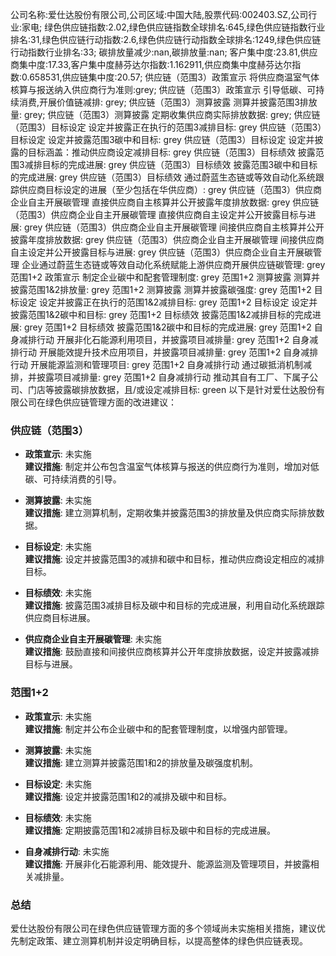 公司名称:爱仕达股份有限公司,公司区域:中国大陆,股票代码:002403.SZ,公司行业:家电;        绿色供应链指数:2.02,绿色供应链指数全球排名:645,绿色供应链指数行业排名:31,绿色供应链行动指数:2.6,绿色供应链行动指数全球排名:1249,绿色供应链行动指数行业排名:33;        碳排放量减少:nan,碳排放量:nan;        客户集中度:23.81,供应商集中度:17.33,客户集中度赫芬达尔指数:1.162911,供应商集中度赫芬达尔指数:0.658531,供应链集中度:20.57;        供应链（范围3）政策宣示 将供应商温室气体核算与报送纳入供应商行为准则:grey;        供应链（范围3）政策宣示 引导低碳、可持续消费,开展价值链减排: grey;        供应链（范围3）测算披露 测算并披露范围3排放量: grey;        供应链（范围3）测算披露 定期收集供应商实际排放数据: grey;        供应链（范围3）目标设定 设定并披露正在执行的范围3减排目标: grey        供应链（范围3）目标设定 设定并披露范围3碳中和目标: grey        供应链（范围3）目标设定 设定并披露的目标涵盖：推动供应商设定减排目标: grey        供应链（范围3）目标绩效 披露范围3减排目标的完成进展: grey        供应链（范围3）目标绩效 披露范围3碳中和目标的完成进展: grey        供应链（范围3）目标绩效 通过蔚蓝生态链或等效自动化系统跟踪供应商目标设定的进展（至少包括在华供应商）: grey        供应链（范围3）供应商企业自主开展碳管理 直接供应商自主核算并公开披露年度排放数据: grey        供应链（范围3）供应商企业自主开展碳管理 直接供应商自主设定并公开披露目标与进展: grey        供应链（范围3）供应商企业自主开展碳管理 间接供应商自主核算并公开披露年度排放数据: grey        供应链（范围3）供应商企业自主开展碳管理 间接供应商自主设定并公开披露目标与进展: grey        供应链（范围3）供应商企业自主开展碳管理 企业通过蔚蓝生态链或等效自动化系统赋能上游供应商开展供应链碳管理: grey        范围1+2 政策宣示 制定企业碳中和配套管理制度: grey        范围1+2 测算披露 测算并披露范围1&2排放量: grey        范围1+2 测算披露 测算并披露碳强度: grey        范围1+2 目标设定 设定并披露正在执行的范围1&2减排目标: grey        范围1+2 目标设定 设定并披露范围1&2碳中和目标: grey        范围1+2 目标绩效 披露范围1&2减排目标的完成进展: grey        范围1+2 目标绩效 披露范围1&2碳中和目标的完成进展: grey        范围1+2 自身减排行动 开展非化石能源利用项目，并披露项目减排量: grey        范围1+2 自身减排行动 开展能效提升技术应用项目，并披露项目减排量: grey        范围1+2 自身减排行动 开展能源监测和管理项目: grey        范围1+2 自身减排行动 通过碳抵消机制减排，并披露项目减排量: grey        范围1+2 自身减排行动 推动其自有工厂、下属子公司、门店等披露碳排放数据，且/或设定减排目标: green
以下是针对爱仕达股份有限公司在绿色供应链管理方面的改进建议：

### 供应链（范围3）

- **政策宣示**: 未实施  
  **建议措施**: 制定并公布包含温室气体核算与报送的供应商行为准则，增加对低碳、可持续消费的引导。

- **测算披露**: 未实施  
  **建议措施**: 建立测算机制，定期收集并披露范围3的排放量及供应商实际排放数据。

- **目标设定**: 未实施  
  **建议措施**: 设定并披露范围3的减排和碳中和目标，推动供应商设定相应的减排目标。

- **目标绩效**: 未实施  
  **建议措施**: 披露范围3减排目标及碳中和目标的完成进展，利用自动化系统跟踪供应商目标进展。

- **供应商企业自主开展碳管理**: 未实施  
  **建议措施**: 鼓励直接和间接供应商核算并公开年度排放数据，设定并披露减排目标与进展。

### 范围1+2

- **政策宣示**: 未实施  
  **建议措施**: 制定并公布企业碳中和的配套管理制度，以增强内部管理。

- **测算披露**: 未实施  
  **建议措施**: 建立测算并披露范围1和2的排放量及碳强度机制。

- **目标设定**: 未实施  
  **建议措施**: 设定并披露范围1和2的减排及碳中和目标。

- **目标绩效**: 未实施  
  **建议措施**: 定期披露范围1和2减排目标及碳中和目标的完成进展。

- **自身减排行动**: 未实施  
  **建议措施**: 开展非化石能源利用、能效提升、能源监测及管理项目，并披露相关减排量。

### 总结
爱仕达股份有限公司在绿色供应链管理方面的多个领域尚未实施相关措施，建议优先制定政策、建立测算机制并设定明确目标，以提高整体的绿色供应链表现。